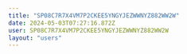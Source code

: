 ```yaml
---
title: "SP08C7R7X4VM7P2CKEE5YNGYJEZWWNYZ882WW2W"
date: 2024-05-03T07:27:16.872Z
user: SP08C7R7X4VM7P2CKEE5YNGYJEZWWNYZ882WW2W
layout: "users"
---
```

    